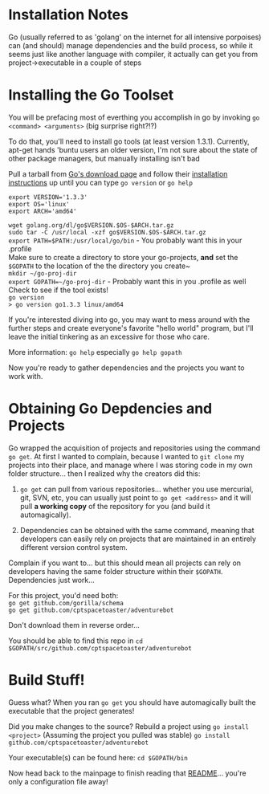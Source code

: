 Installation Notes
========

Go (usually referred to as 'golang' on the internet for all intensive porpoises) can (and should) manage dependencies and the build process, so while it seems just like another language with compiler, it actually can get you from project->executable in a couple of steps

Installing the Go Toolset
========
You will be prefacing most of everthing you accomplish in go by invoking `go <command> <arguments>` (big surprise right?!?)

To do that, you'll need to install go tools (at least version 1.3.1).
Currently, apt-get hands 'buntu users an older version, I'm not sure about the state of other package managers, but manually installing isn't bad

Pull a tarball from [Go's download page](http://golang.org/dl/) and follow their [installation instructions](http://golang.org/doc/install) up until you can type `go version` or `go help`

`export VERSION='1.3.3'`  
`export OS='linux'`  
`export ARCH='amd64'`  

`wget golang.org/dl/go$VERSION.$OS-$ARCH.tar.gz`  
`sudo tar -C /usr/local -xzf go$VERSION.$OS-$ARCH.tar.gz`  
`export PATH=$PATH:/usr/local/go/bin` - You probably want this in your .profile  
Make sure to create a directory to store your go-projects, **and** set the `$GOPATH` to the location of the the directory you create~  
`mkdir ~/go-proj-dir`  
`export GOPATH=~/go-proj-dir` - Probably want this in you .profile as well  
Check to see if the tool exists!  
`go version`  
`> go version go1.3.3 linux/amd64`

If you're interested diving into go, you may want to mess around with the further steps and create everyone's favorite "hello world" program, but I'll leave the initial tinkering as an excessive for those who care.

More information: `go help` especially `go help gopath`

Now you're ready to gather dependencies and the projects you want to work with.

Obtaining Go Depdencies and Projects
========
Go wrapped the acquisition of projects and repositories using the command `go get`.  At first I wanted to complain, because I wanted to `git clone` my projects into their place, and manage where I was storing code in my own folder structure... then I realized why the creators did this:

1. `go get` can pull from various repositories... whether you use mercurial, git, SVN, etc, you can usually just point to `go get <address>` and it will pull **a working copy** of the repository for you (and build it automagically).

2. Dependencies can be obtained with the same command, meaning that developers can easily rely on projects that are maintained in an entirely different version control system.

Complain if you want to... but this should mean all projects can rely on developers having the same folder structure within their `$GOPATH`.  Dependencies just work...

For this project, you'd need both:  
`go get github.com/gorilla/schema`  
`go get github.com/cptspacetoaster/adventurebot`  

Don't download them in reverse order...

You should be able to find this repo in
`cd $GOPATH/src/github.com/cptspacetoaster/adventurebot`

Build Stuff!
========
Guess what?  When you ran `go get` you should have automagically built the executable that the project generates!

Did you make changes to the source?  Rebuild a project using `go install <project>` (Assuming the project you pulled was stable)
`go install github.com/cptspacetoaster/adventurebot`

Your executable(s) can be found here:
`cd $GOPATH/bin`

Now head back to the mainpage to finish reading that [README](https://github.com/CptSpaceToaster/adventurebot)... you're only a configuration file away!
